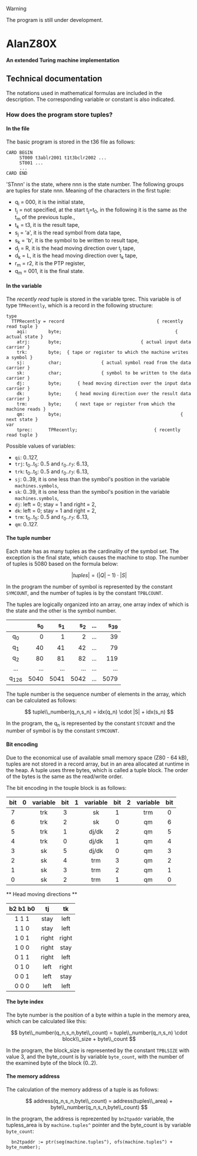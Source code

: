 > [!WARNING]
> The program is still under development.  
>

# AlanZ80X

**An extended Turing machine implementation**  


## Technical documentation

The notations used in mathematical formulas are included in the description. The corresponding variable or constant is also indicated.


### How does the program store tuples?

#### In the file

The basic program is stored in the t36 file as follows:

```
CARD BEGIN
     ST000 t3ablr2001 t1t3bclr2002 ...
     ST001 ... 
     ... 
CARD END
```

'STnnn' is the state, where nnn is the state number. The following groups are tuples for state nnn. Meaning of the characters in the first tuple:

- q<sub>i</sub> = 000, it is the initial state,
- t<sub>j</sub> = not specified, at the start t<sub>j</sub>=t<sub>0</sub>, in the following it is the same as the t<sub>m</sub> of the previous tuple.,
- t<sub>k</sub> = t3, it is the result tape,
- s<sub>j</sub> = 'a', it is the read symbol from data tape,
- s<sub>k</sub> = 'b', it is the symbol to be written to result tape,
- d<sub>j</sub> = R, it is the head moving direction over t<sub>j</sub> tape,
- d<sub>k</sub> = L, it is the head moving direction over t<sub>k</sub> tape,
- r<sub>m</sub> = r2, it is the PTP register,
- q<sub>m</sub> = 001, it is the final state.


#### In the variable

The _recently read_ tuple is stored in the variable tprec. This variable is of type `TPRecently`, which is a record in the following structure:

```
type
  TTPRecently = record                                   { recently read tuple }
    aqi:        byte;                                           { actual state }
    atrj:       byte;                              { actual input data carrier }
    trk:        byte;  { tape or register to which the machine writes a symbol }
    sj:         char;               { actual symbol read from the data carrier }
    sk:         char;               { symbol to be written to the data carrier }
    dj:         byte;      { head moving direction over the input data carrier }
    dk:         byte;     { head moving direction over the result data carrier }
    trm:        byte;     { next tape or register from which the machine reads }
    qm:         byte;                                             { next state }
var
    tprec:      TPRecently;                             { recently read tuple }

```

Possible values of variables:
- `qi`: 0..127,
- `trj`: t<sub>0</sub>..t<sub>5</sub>: 0..5 and r<sub>0</sub>..r<sub>7</sub>: 6..13,
- `trk`: t<sub>0</sub>..t<sub>5</sub>: 0..5 and r<sub>0</sub>..r<sub>7</sub>: 6..13,
- `sj`: 0..39, it is one less than the symbol's position in the variable `machines.symbols`,
- `sk`: 0..39, it is one less than the symbol's position in the variable `machines.symbols`,
- `dj`: left = 0; stay = 1 and right = 2,
- `dk`: left = 0; stay = 1 and right = 2,
- `trm`: t<sub>0</sub>..t<sub>5</sub>: 0..5 and r<sub>0</sub>..r<sub>7</sub>: 6..13,
- `qm`: 0..127.


#### The tuple number

Each state has as many tuples as the cardinality of the symbol set. The exception is the final state, which causes the machine to stop. The number of tuples is 5080 based on the formula below:

$$
|tuples| = (|Q| - 1) \cdot |S|
$$

In the program the number of symbol is represented by the constant `SYMCOUNT`, and the number of tuples is by the constant `TPBLCOUNT`.

The tuples are logically organized into an array, one array index of which is the state and the other is the symbol number.

|               |s<sub>0</sub>|s<sub>1</sub>|s<sub>2</sub>|...|s<sub>39</sub>|
|:-------------:|------------:|------------:|------------:|---|-------------:|
|q<sub>0</sub>  |            0|            1|            2|...|            39|
|q<sub>1</sub>  |           40|           41|           42|...|            79|
|q<sub>2</sub>  |           80|           81|           82|...|           119|
|...            |...          |...          |...          |...|...           |
|q<sub>126</sub>|         5040|         5041|         5042|...|          5079|

The tuple number is the sequence number of elements in the array, which can be calculated as follows:

$$
tuple\\_number(q_n,s_n) = idx(q_n) \cdot |S| + idx(s_n)
$$

In the program, the q<sub>n</sub> is represented by the constant `STCOUNT` and the number of symbol is by the constant `SYMCOUNT`.


#### Bit encoding

Due to the economical use of available small memory space (Z80 - 64 kB), tuples are not stored in a record array, but in an area allocated at runtime in the heap. A tuple uses three bytes, which is called a tuple block. The order of the bytes is the same as the read/write order.

The bit encoding in the touple block is as follows:

|bit|0|variable|bit|1|variable|bit|2|variable|bit|
|:-:|-|:------:|:-:|-|:------:|:-:|-|:------:|:-:|
| 7 | |  trk   | 3 | |   sk   | 1 | |  trm   | 0 |
| 6 | |  trk   | 2 | |   sk   | 0 | |   qm   | 6 |
| 5 | |  trk   | 1 | | dj/dk  | 2 | |   qm   | 5 |
| 4 | |  trk   | 0 | | dj/dk  | 1 | |   qm   | 4 |
| 3 | |   sk   | 5 | | dj/dk  | 0 | |   qm   | 3 |
| 2 | |   sk   | 4 | |  trm   | 3 | |   qm   | 2 |
| 1 | |   sk   | 3 | |  trm   | 2 | |   qm   | 1 |
| 0 | |   sk   | 2 | |  trm   | 1 | |   qm   | 0 |

** Head moving directions **  

|b2 b1 b0| tj  | tk  |
|:------:|:---:|:---:|
| 1  1  1|stay |left |
| 1  1  0|stay |left |
| 1  0  1|right|right|
| 1  0  0|right|stay |
| 0  1  1|right|left |
| 0  1  0|left |right| 
| 0  0  1|left |stay |
| 0  0  0|left |left |


#### The byte index

The byte number is the position of a byte within a tuple in the memory area, which can be calculated like this:

$$
byte\\_number(q_n,s_n,byte\\_count) = tuple\\_number(q_n,s_n) \cdot block\\_size + byte\\_count
$$

In the program, the block_size is represented by the constant `TPBLSIZE` with value 3, and the byte_count is by variable `byte_count`, with the number of the examined byte of the block (0..2). 


#### The memory address

The calculation of the memory address of a tuple is as follows:

$$
address(q_n,s_n,byte\\_count) = address(tuples\\_area) + byte\\_number(q_n,s_n,byte\\_count)
$$

In the program, the address is reprezented by `bn2tpaddr` variable, the tupless_area is by `machine.tuples^` pointer and the byte_count is by variable `byte_count`:
  
```
  bn2tpaddr := ptr(seg(machine.tuples^), ofs(machine.tuples^) + byte_number);
```
